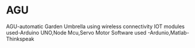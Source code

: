 # AGU
AGU-automatic Garden Umbrella using wireless connectivity 
IOT modules used-Arduino UNO,Node Mcu,Servo Motor
Software used -Ardunio,Matlab-Thinkspeak
